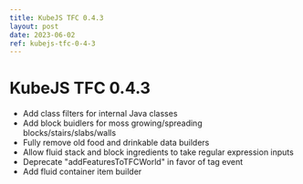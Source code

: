 ```yaml
---
title: KubeJS TFC 0.4.3
layout: post
date: 2023-06-02
ref: kubejs-tfc-0-4-3
---
```


# KubeJS TFC 0.4.3

- Add class filters for internal Java classes
- Add block buidlers for moss growing/spreading blocks/stairs/slabs/walls
- Fully remove old food and drinkable data builders
- Allow fluid stack and block ingredients to take regular expression inputs
- Deprecate "addFeaturesToTFCWorld" in favor of tag event
- Add fluid container item builder
